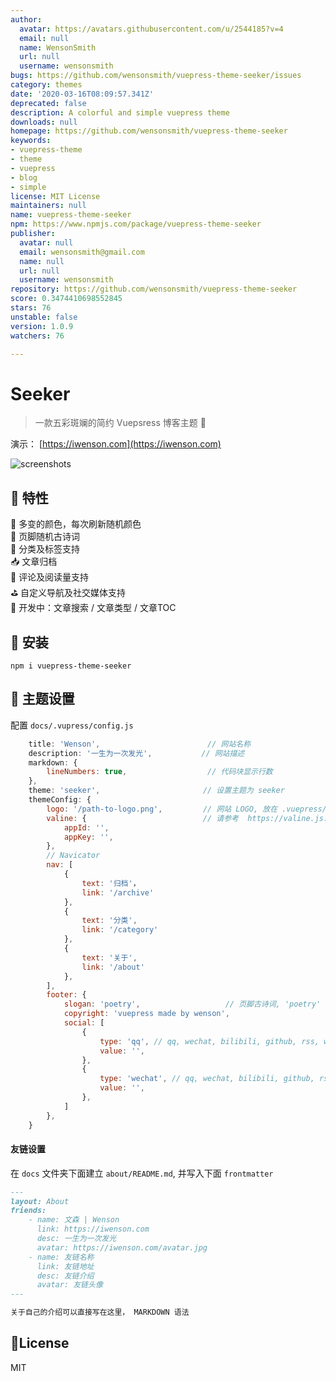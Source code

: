 ```yaml
---
author:
  avatar: https://avatars.githubusercontent.com/u/2544185?v=4
  email: null
  name: WensonSmith
  url: null
  username: wensonsmith
bugs: https://github.com/wensonsmith/vuepress-theme-seeker/issues
category: themes
date: '2020-03-16T08:09:57.341Z'
deprecated: false
description: A colorful and simple vuepress theme
downloads: null
homepage: https://github.com/wensonsmith/vuepress-theme-seeker
keywords:
- vuepress-theme
- theme
- vuepress
- blog
- simple
license: MIT License
maintainers: null
name: vuepress-theme-seeker
npm: https://www.npmjs.com/package/vuepress-theme-seeker
publisher:
  avatar: null
  email: wensonsmith@gmail.com
  name: null
  url: null
  username: wensonsmith
repository: https://github.com/wensonsmith/vuepress-theme-seeker
score: 0.3474410698552845
stars: 76
unstable: false
version: 1.0.9
watchers: 76

---
```


# Seeker

> 一款五彩斑斓的简约 Vuepsress 博客主题  🎊  

演示： [https://iwenson.com](https://iwenson.com)

![screenshots](./screenshots.jpg)

## 🏁 特性
🌈 多变的颜色，每次刷新随机颜色  
🗿 页脚随机古诗词  
🚩 分类及标签支持  
📥 文章归档  
👾 评论及阅读量支持  
⛳️ 自定义导航及社交媒体支持  
🚧 开发中：文章搜索 / 文章类型 / 文章TOC  

## 🚧 安装

```
npm i vuepress-theme-seeker
```

## 🔧 主题设置

配置 `docs/.vupress/config.js`

```js
    title: 'Wenson',                        // 网站名称
    description: '一生为一次发光',           // 网站描述
    markdown: {
        lineNumbers: true,                  // 代码块显示行数
    },
    theme: 'seeker',                       // 设置主题为 seeker
    themeConfig: {
        logo: '/path-to-logo.png',         // 网站 LOGO, 放在 .vuepress/public 下面
        valine: {                          // 请参考  https://valine.js.org/quickstart.html
            appId: '',
            appKey: '',
        },
        // Navicator
        nav: [
            {
                text: '归档'，
                link: '/archive'
            },
            {
                text: '分类',
                link: '/category'
            },
            {
                text: '关于',
                link: '/about'
            },
        ],
        footer: {
            slogan: 'poetry',                   // 页脚古诗词, 'poetry' 随机古诗词，如果填写其他字符串则直接显示所填文字
            copyright: 'vuepress made by wenson',                      // 页底 Copyright
            social: [
                {
                    type: 'qq', // qq, wechat, bilibili, github, rss, weibo
                    value: '', 
                },
                {
                    type: 'wechat', // qq, wechat, bilibili, github, rss, weibo
                    value: '', 
                },
            ]
        },
    }
```

#### 友链设置

在 `docs` 文件夹下面建立  `about/README.md`, 并写入下面 `frontmatter`

```markdown
---
layout: About
friends:
    - name: 文森 | Wenson
      link: https://iwenson.com
      desc: 一生为一次发光
      avatar: https://iwenson.com/avatar.jpg
    - name: 友链名称
      link: 友链地址
      desc: 友链介绍
      avatar: 友链头像
---

关于自己的介绍可以直接写在这里， MARKDOWN 语法
```

## 📝License

MIT
